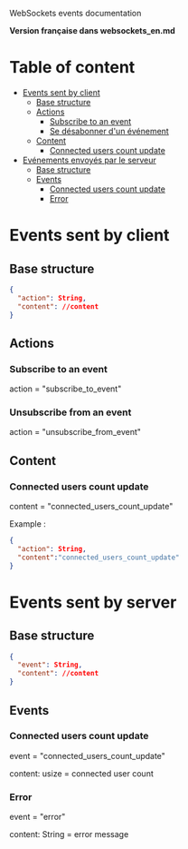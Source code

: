 WebSockets events documentation

**Version française dans websockets_en.md**

# Table of content
- [Events sent by client](#events-sent-by-client)
  - [Base structure](#base-structure)
  - [Actions](#actions)
    - [Subscribe to an event](#subscribe-to-an-event)
    - [Se désabonner d'un événement](#unsubscribe-from-an-event)
  - [Content](#content)
    - [Connected users count update](#connected-users-count-update)
- [Evénements envoyés par le serveur](#events-sent-by-server)
  - [Base structure](#base-structure-1)
  - [Events](#events)
    - [Connected users count update](#connected-users-count-update-1)
    - [Error](#error)

# Events sent by client
## Base structure
```json
{
  "action": String,
  "content": //content
}
```

## Actions
### Subscribe to an event
action = "subscribe_to_event"

### Unsubscribe from an event
action = "unsubscribe_from_event"

## Content
### Connected users count update
content = "connected_users_count_update"

Example :
```json
{
  "action": String,
  "content":"connected_users_count_update"
}
```

# Events sent by server
## Base structure
```json
{
  "event": String,
  "content": //content
}
```

## Events
### Connected users count update
event = "connected_users_count_update"

content: usize = connected user count

### Error
event = "error"

content: String = error message
